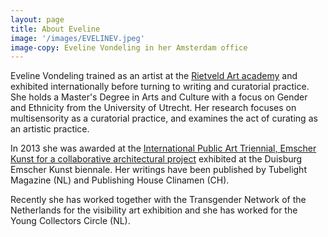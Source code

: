 ```yaml
---
layout: page
title: About Eveline
image: '/images/EVELINEV.jpeg'
image-copy: Eveline Vondeling in her Amsterdam office
---
```


Eveline Vondeling trained as an artist at the [Rietveld Art academy](https://rietveldacademie.nl/) and exhibited internationally before turning to writing and curatorial practice. She holds a Master's Degree in Arts and Culture with a focus on Gender and Ethnicity from the University of Utrecht. Her research focuses on multisensority as a curatorial practice, and examines the act of curating as an artistic practice.

In 2013 she was awarded at the [International Public Art Triennial, Emscher Kunst for a collaborative architectural project](https://detlefsnotizblog.blogspot.com/2013/07/emscherkunst2013-europaisches.html) exhibited at the Duisburg Emscher Kunst biennale. Her writings have been published by Tubelight Magazine (NL) and Publishing House Clinamen (CH).

Recently she has worked together with the Transgender Network of the Netherlands for the visibility art exhibition and she has worked for the Young Collectors Circle (NL). 